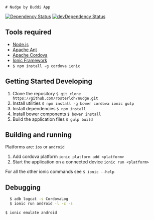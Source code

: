 	# Nudge by Buddi App

[![Dependency Status](https://david-dm.org/rosterloh/nudge.svg)](https://david-dm.org/rosterloh/nudge)
[![devDependency Status](https://david-dm.org/rosterloh/nudge/dev-status.svg)](https://david-dm.org/rosterloh/nudge#info=devDependencies)

## Tools required
  * [Node.js](http://nodejs.org/)
  * [Apache Ant](http://ant.apache.org/)
  * [Apache Cordova](http://cordova.apache.org/)
  * [Ionic Framework](http://ionicframework.com/)
  * `$ npm install -g cordova ionic`

## Getting Started Developing
1. Clone the repository
  `$ git clone https://github.com/rosterloh/nudge.git`
2. Install utilities
  `$ npm install -g bower cordova ionic gulp`
3. Install dependencies
  `$ npm install`
4. Install bower components
  `$ bower install`
5. Build the application files
  `$ gulp build`

## Building and running
Platforms are: `ios` or `android`

1. Add cordova platform
   `ionic platform add <platform>`
2. Start the application on a connected device
   `ionic run <platform>`

For all the other ionic commands see `$ ionic --help`

## Debugging
```bash
  $ adb logcat -s CordovaLog
  $ ionic run android -l -c -s
```
`$ ionic emulate android`
